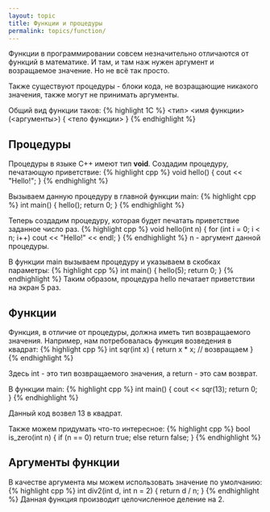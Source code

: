 ```yaml
---
layout: topic
title: Функции и процедуры
permalink: topics/function/
---
```

Функции в программировании совсем незначительно отличаются от функций в математике. И там, и там наж нужен аргумент и возращаемое значение. Но не всё так просто.

Также существуют процедуры - блоки кода, не возращающие никакого значения, также могут не принимать аргументы.

Общий вид функции таков:
{% highlight 1C %}
 <тип> <имя функции> (<аргументы>)
 {
  <тело функции>
 }
{% endhighlight %}
 
## Процедуры
Процедуры в языке C++ имеют тип **void**. Создадим процедуру, печатающую приветствие:
{% highlight cpp %}
void hello()
{
	cout << "Hello!";
}
{% endhighlight %}

Вызываем данную процедуру в главной функции main:
{% highlight cpp %}
int main()
{
	hello();
	return 0;
}
{% endhighlight %}

Теперь создадим процедуру, которая будет печатать приветствие заданное число раз.
{% highlight cpp %}
void hello(int n)
{
	for (int i = 0; i < n; i++)
		cout << "Hello!" << endl;
}
{% endhighlight %}
n - аргумент данной процедуры.

В функции main вызываем процедуру и указываем в скобках параметры:
{% highlight cpp %}
int main()
{
	hello(5);
	return 0;
}
{% endhighlight %}
Таким образом, процедура hello печатает приветствии на экран 5 раз.

## Функции
Функция, в отличие от процедуры, должна иметь тип возвращаемого значения. Например, нам потребовалась функция возведения в квадрат:
{% highlight cpp %}
int sqr(int x)
{
	return x * x; // возвращаем
}
{% endhighlight %}

Здесь int - это тип возвращаемого значения, а return - это сам возврат.

В функции main:
{% highlight cpp %}
int main()
{
	cout << sqr(13);
	return 0;
}
{% endhighlight %}

Данный код возвел 13 в квадрат.

Также можем придумать что-то интересное:
{% highlight cpp %}
bool is_zero(int n)
{
	if (n == 0)
		return true;
	else
		return false;
}
{% endhighlight %}

## Аргументы функции
В качестве аргумента мы можем использовать значение по умолчанию:
{% highlight cpp %}
int div2(int d, int n = 2)
{
	return d / n;
}
{% endhighlight %}
Данная функция производит целочисленное деление на 2.
